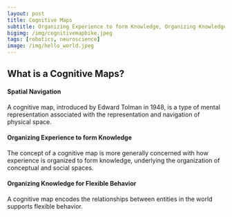 ```yaml
---
layout: post
title: Cognitive Maps
subtitle: Organizing Experience to form Knowledge, Organizing Knowledge for Flexible Behavior
bigimg: /img/cognitivemapbike.jpeg
tags: [robotics, neuroscience]
image: /img/hello_world.jpeg
---
```

## What is a Cognitive Maps?
#### Spatial Navigation
A cognitive map, introduced by Edward Tolman in 1948, is a type of mental representation associated with the representation and navigation of physical space. 
#### Organizing Experience to form Knowledge
The concept of a cognitive map is more generally concerned with how experience is organized to form knowledge, underlying the organization of conceptual and social spaces.
#### Organizing Knowledge for Flexible Behavior
A cognitive map encodes the relationships between entities in the world supports flexible behavior.

